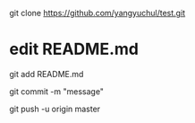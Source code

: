 git clone https://github.com/yangyuchul/test.git

# edit README.md

git add README.md 

git commit -m "message"

git push -u origin master
  
